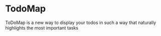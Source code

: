 TodoMap
=======
ToDoMap is a new way to display your todos in such a way that naturally highlights the most important tasks
